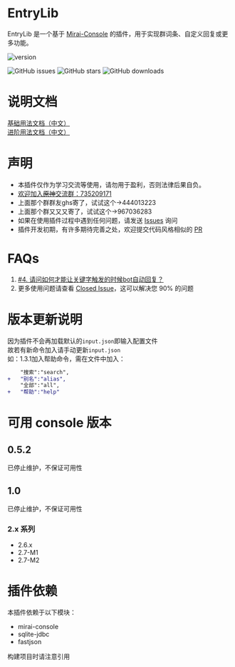 # EntryLib

EntryLib 是一个基于 [Mirai-Console](https://github.com/mamoe/mirai-console) 的插件，用于实现群词条、自定义回复或更多功能。

![version](https://img.shields.io/badge/%E5%BD%93%E5%89%8D%E7%89%88%E6%9C%AC-v1.3.1-informational)

![GitHub issues](https://img.shields.io/github/issues/BillYang2016/entrylib)
![GitHub stars](https://img.shields.io/github/stars/BillYang2016/entrylib)
![GitHub downloads](https://img.shields.io/github/downloads/BillYang2016/entrylib/total)

# 说明文档
[基础用法文档（中文）](https://github.com/BillYang2016/entrylib/blob/main/docs/basic-CN.md)  
[进阶用法文档（中文）](https://github.com/BillYang2016/entrylib/blob/main/docs/advanced-CN.md)  

# 声明
- 本插件仅作为学习交流等使用，请勿用于盈利，否则法律后果自负。
- [欢迎加入~~原神~~交流群：735209171](https://jq.qq.com/?_wv=1027&k=5cV7uEJ)
- 上面那个群群友ghs寄了，试试这个->444013223
- 上面那个群又又又寄了，试试这个->967036283
- 如果在使用插件过程中遇到任何问题，请发送 [Issues](https://github.com/BillYang2016/entrylib/issues) 询问
- 插件开发初期，有许多期待完善之处，欢迎提交代码风格相似的 [PR](https://github.com/BillYang2016/entrylib/pulls)

# FAQs
1. [#4. 请问如何才能让关键字触发的时候bot自动回复？](https://github.com/BillYang2016/entrylib/issues/4)
2. 更多使用问题请查看 [Closed Issue](https://github.com/BillYang2016/entrylib/issues?q=is%3Aissue+is%3Aclosed)，这可以解决您 90% 的问题

# 版本更新说明
因为插件不会再加载默认的`input.json`即输入配置文件  
故若有新命令加入请手动更新`input.json`  
如：1.3.1加入帮助命令，需在文件中加入：
```diff
    "搜索":"search",
+   "别名":"alias",
    "全部":"all",
+   "帮助":"help"
```

# 可用 console 版本

## 0.5.2
已停止维护，不保证可用性

## 1.0
已停止维护，不保证可用性

### 2.x 系列
- 2.6.x
- 2.7-M1
- 2.7-M2

# 插件依赖
本插件依赖于以下模块：
- mirai-console
- sqlite-jdbc
- fastjson

构建项目时请注意引用
